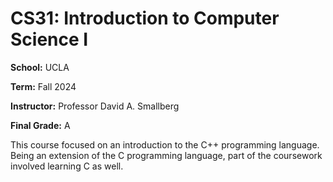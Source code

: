 # CS31: Introduction to Computer Science I

**School:** UCLA

**Term:** Fall 2024

**Instructor:** Professor David A. Smallberg

**Final Grade:** A

This course focused on an introduction to the C++ programming language. Being an extension of the C programming language, part of the coursework involved learning C as well.
